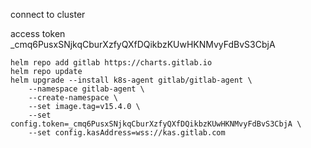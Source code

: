 connect to cluster

access token
_cmq6PusxSNjkqCburXzfyQXfDQikbzKUwHKNMvyFdBvS3CbjA

```shell
helm repo add gitlab https://charts.gitlab.io
helm repo update
helm upgrade --install k8s-agent gitlab/gitlab-agent \
    --namespace gitlab-agent \
    --create-namespace \
    --set image.tag=v15.4.0 \
    --set config.token=_cmq6PusxSNjkqCburXzfyQXfDQikbzKUwHKNMvyFdBvS3CbjA \
    --set config.kasAddress=wss://kas.gitlab.com
```
